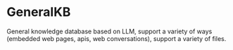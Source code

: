 # GeneralKB
General knowledge database based on LLM, support a variety of ways (embedded web pages, apis, web conversations), support a variety of files.
